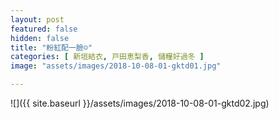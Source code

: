 ```yaml
---
layout: post
featured: false
hidden: false
title: "粉紅配一臉☺️"
categories: [ 新垣結衣, 戸田恵梨香, 儲糧好過冬 ]
image: "assets/images/2018-10-08-01-gktd01.jpg"

---
```

![]({{ site.baseurl }}/assets/images/2018-10-08-01-gktd02.jpg)
